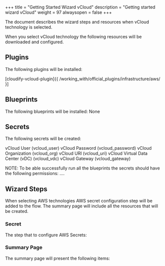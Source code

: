 +++
title = "Getting Started Wizard vCloud"
description = "Getting started wizard vCloud"
weight = 97
alwaysopen = false
+++

The document describes the wizard steps and resources when vCloud technology is selected.

When you select vCloud technology the following resources will be downloaded and configured.

## Plugins

The following plugins will be installed:

[cloudify-vcloud-plugin]{{ /working_with/official_plugins/infrastructure/aws/ }]


## Blueprints

The following blueprints will be installed:
None

## Secrets

The following secrets will be created:

vCloud User (vcloud_user)
vCloud Password (vcloud_password)
vCloud Organization (vcloud_org)
vCloud URI (vcloud_uri)
vCloud Virtual Data Center (vDC) (vcloud_vdc)
vCloud Gateway (vcloud_gateway)

NOTE: To be able successfully run all the blueprints the secrets should have the following permissions:
....

## Wizard Steps

When selecting AWS technologies AWS secret configuration step will be added to the flow. The summary page will include all the resources that will be created.
 
### Secret

The step that to configure AWS Secrets:


### Summary Page

The summary page will present the following items:
